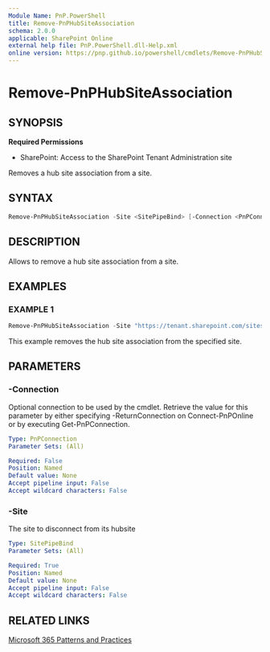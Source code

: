 ```yaml
---
Module Name: PnP.PowerShell
title: Remove-PnPHubSiteAssociation
schema: 2.0.0
applicable: SharePoint Online
external help file: PnP.PowerShell.dll-Help.xml
online version: https://pnp.github.io/powershell/cmdlets/Remove-PnPHubSiteAssociation.html
---
```

 
# Remove-PnPHubSiteAssociation

## SYNOPSIS

**Required Permissions**

* SharePoint: Access to the SharePoint Tenant Administration site

Removes a hub site association from a site.

## SYNTAX

```powershell
Remove-PnPHubSiteAssociation -Site <SitePipeBind> [-Connection <PnPConnection>] 
```

## DESCRIPTION

Allows to remove a hub site association from a site.

## EXAMPLES

### EXAMPLE 1
```powershell
Remove-PnPHubSiteAssociation -Site "https://tenant.sharepoint.com/sites/mysite"
```

This example removes the hub site association from the specified site.

## PARAMETERS

### -Connection
Optional connection to be used by the cmdlet. Retrieve the value for this parameter by either specifying -ReturnConnection on Connect-PnPOnline or by executing Get-PnPConnection.

```yaml
Type: PnPConnection
Parameter Sets: (All)

Required: False
Position: Named
Default value: None
Accept pipeline input: False
Accept wildcard characters: False
```

### -Site
The site to disconnect from its hubsite

```yaml
Type: SitePipeBind
Parameter Sets: (All)

Required: True
Position: Named
Default value: None
Accept pipeline input: False
Accept wildcard characters: False
```

## RELATED LINKS

[Microsoft 365 Patterns and Practices](https://aka.ms/m365pnp)

